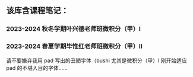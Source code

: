 ## 该库含课程笔记：
### 2023-2024 秋冬学期叶兴德老师班微积分（甲）I 
### 2023-2024 春夏学期毕惟红老师班微积分（甲）II
请不要嫌弃我用 pad 写出的丑陋字体（bushi
尤其是微积分（甲）I 刚开始适应 pad 的不堪入目的字体……
